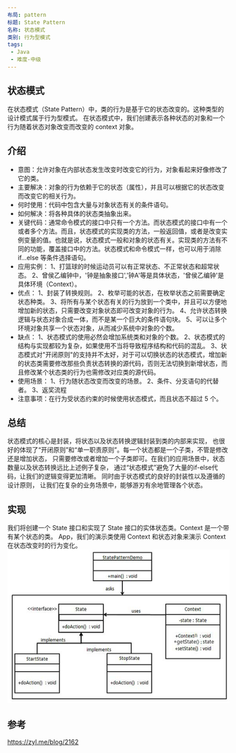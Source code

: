 ```yaml
---
布局: pattern
标题: State Pattern
名称: 状态模式
类别: 行为型模式
tags:
 - Java
 - 难度-中级
---
```


## 状态模式
在状态模式（State Pattern）中，类的行为是基于它的状态改变的。这种类型的设计模式属于行为型模式。
在状态模式中，我们创建表示各种状态的对象和一个行为随着状态对象改变而改变的 context 对象。

## 介绍
* 意图：允许对象在内部状态发生改变时改变它的行为，对象看起来好像修改了它的类。
* 主要解决：对象的行为依赖于它的状态（属性），并且可以根据它的状态改变而改变它的相关行为。
* 何时使用：代码中包含大量与对象状态有关的条件语句。
* 如何解决：将各种具体的状态类抽象出来。
* 关键代码：通常命令模式的接口中只有一个方法。而状态模式的接口中有一个或者多个方法。而且，状态模式的实现类的方法，一般返回值，或者是改变实例变量的值。也就是说，状态模式一般和对象的状态有关。实现类的方法有不同的功能，覆盖接口中的方法。状态模式和命令模式一样，也可以用于消除 if...else 等条件选择语句。
* 应用实例： 
1、打篮球的时候运动员可以有正常状态、不正常状态和超常状态。 
2、曾侯乙编钟中，'钟是抽象接口','钟A'等是具体状态，'曾侯乙编钟'是具体环境（Context）。
* 优点： 
1、封装了转换规则。 
2、枚举可能的状态，在枚举状态之前需要确定状态种类。 
3、将所有与某个状态有关的行为放到一个类中，并且可以方便地增加新的状态，只需要改变对象状态即可改变对象的行为。 
4、允许状态转换逻辑与状态对象合成一体，而不是某一个巨大的条件语句块。 
5、可以让多个环境对象共享一个状态对象，从而减少系统中对象的个数。
* 缺点： 
1、状态模式的使用必然会增加系统类和对象的个数。 
2、状态模式的结构与实现都较为复杂，如果使用不当将导致程序结构和代码的混乱。 
3、状态模式对"开闭原则"的支持并不太好，对于可以切换状态的状态模式，增加新的状态类需要修改那些负责状态转换的源代码，否则无法切换到新增状态，而且修改某个状态类的行为也需修改对应类的源代码。
* 使用场景： 
1、行为随状态改变而改变的场景。 
2、条件、分支语句的代替者。
3、返奖流程
* 注意事项：在行为受状态约束的时候使用状态模式，而且状态不超过 5 个。

## 总结
状态模式的核心是封装，将状态以及状态转换逻辑封装到类的内部来实现，
也很好的体现了“开闭原则”和“单一职责原则”。每一个状态都是一个子类，不管是修改还是增加状态，
只需要修改或者增加一个子类即可。在我们的应用场景中，状态数量以及状态转换远比上述例子复杂，
通过“状态模式”避免了大量的if-else代码，让我们的逻辑变得更加清晰。
同时由于状态模式的良好的封装性以及遵循的设计原则，
让我们在复杂的业务场景中，能够游刃有余地管理各个状态。

## 实现
我们将创建一个 State 接口和实现了 State 接口的实体状态类。Context 是一个带有某个状态的类。
App，我们的演示类使用 Context 和状态对象来演示 Context 在状态改变时的行为变化。
![img](./etc/state_pattern_uml_diagram.png)

## 参考
https://zyl.me/blog/2162